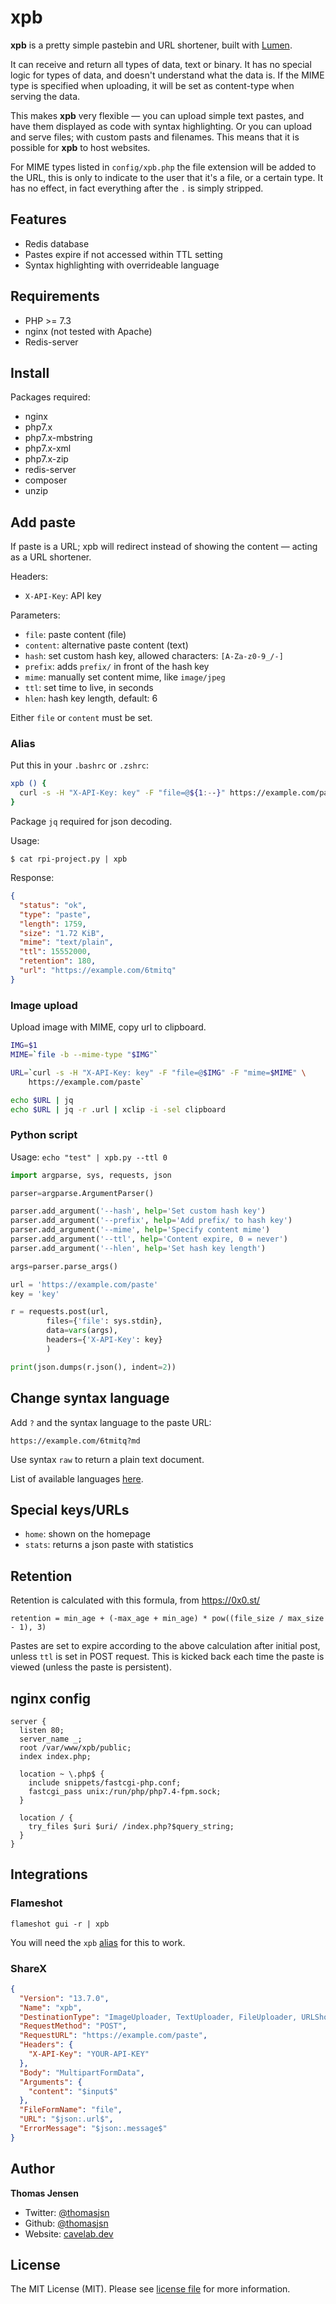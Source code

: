 # xpb
__xpb__ is a pretty simple pastebin and URL shortener, built with [Lumen](https://lumen.laravel.com/).

It can receive and return all types of data, text or binary. It has no special logic for types of data, and doesn't understand what the data is. If the MIME type is specified when uploading, it will be set as content-type when serving the data.

This makes __xpb__ very flexible — you can upload simple text pastes, and have them displayed as code with syntax highlighting. Or you can upload and serve files; with custom pasts and filenames. This means that it is possible for __xpb__ to host websites.

For MIME types listed in `config/xpb.php` the file extension will be added to the URL, this is only to indicate to the user that it's a file, or a certain type. It has no effect, in fact everything after the `.` is simply stripped.

## Features
* Redis database
* Pastes expire if not accessed within TTL setting
* Syntax highlighting with overrideable language

## Requirements
* PHP >= 7.3
* nginx (not tested with Apache)
* Redis-server

## Install
Packages required:

* nginx
* php7.x
* php7.x-mbstring
* php7.x-xml
* php7.x-zip
* redis-server
* composer
* unzip

## Add paste
If paste is a URL; xpb will redirect instead of showing the content — acting as a URL shortener.

Headers:
* `X-API-Key`: API key

Parameters:
* `file`: paste content (file)
* `content`: alternative paste content (text)
* `hash`: set custom hash key, allowed characters: `[A-Za-z0-9_/-]`
* `prefix`: adds `prefix/` in front of the hash key
* `mime`: manually set content mime, like `image/jpeg`
* `ttl`: set time to live, in seconds
* `hlen`: hash key length, default: 6

Either `file` or `content` must be set.

### Alias
Put this in your `.bashrc` or `.zshrc`:
```bash
xpb () {
  curl -s -H "X-API-Key: key" -F "file=@${1:--}" https://example.com/paste | jq
}
```
Package `jq` required for json decoding.

Usage:
```
$ cat rpi-project.py | xpb
```

Response:
```json
{
  "status": "ok",
  "type": "paste",
  "length": 1759,
  "size": "1.72 KiB",
  "mime": "text/plain",
  "ttl": 15552000,
  "retention": 180,
  "url": "https://example.com/6tmitq"
}
```

### Image upload
Upload image with MIME, copy url to clipboard.

```bash
IMG=$1
MIME=`file -b --mime-type "$IMG"`

URL=`curl -s -H "X-API-Key: key" -F "file=@$IMG" -F "mime=$MIME" \
    https://example.com/paste`

echo $URL | jq
echo $URL | jq -r .url | xclip -i -sel clipboard
```

### Python script
Usage: `echo "test" | xpb.py --ttl 0`

```python
import argparse, sys, requests, json

parser=argparse.ArgumentParser()

parser.add_argument('--hash', help='Set custom hash key')
parser.add_argument('--prefix', help='Add prefix/ to hash key')
parser.add_argument('--mime', help='Specify content mime')
parser.add_argument('--ttl', help='Content expire, 0 = never')
parser.add_argument('--hlen', help='Set hash key length')

args=parser.parse_args()

url = 'https://example.com/paste'
key = 'key'

r = requests.post(url,
        files={'file': sys.stdin},
        data=vars(args),
        headers={'X-API-Key': key}
        )

print(json.dumps(r.json(), indent=2))
```

## Change syntax language
Add `?` and the syntax language to the paste URL:
```
https://example.com/6tmitq?md
```

Use syntax `raw` to return a plain text document.

List of available languages [here](https://github.com/highlightjs/highlight.js/blob/main/SUPPORTED_LANGUAGES.md).

## Special keys/URLs
* `home`: shown on the homepage
* `stats`: returns a json paste with statistics

## Retention
Retention is calculated with this formula, from https://0x0.st/

    retention = min_age + (-max_age + min_age) * pow((file_size / max_size - 1), 3)

Pastes are set to expire according to the above calculation after initial post, unless `ttl` is set in POST request. This is kicked back each time the paste is viewed (unless the paste is persistent).

## nginx config
```nginx
server {
  listen 80;
  server_name _;
  root /var/www/xpb/public;
  index index.php;

  location ~ \.php$ {
    include snippets/fastcgi-php.conf;
    fastcgi_pass unix:/run/php/php7.4-fpm.sock;
  }

  location / {
    try_files $uri $uri/ /index.php?$query_string;
  }
}
```

## Integrations

### Flameshot
```
flameshot gui -r | xpb
```

You will need the `xpb` [alias](#alias) for this to work.

### ShareX
```json
{
  "Version": "13.7.0",
  "Name": "xpb",
  "DestinationType": "ImageUploader, TextUploader, FileUploader, URLShortener",
  "RequestMethod": "POST",
  "RequestURL": "https://example.com/paste",
  "Headers": {
    "X-API-Key": "YOUR-API-KEY"
  },
  "Body": "MultipartFormData",
  "Arguments": {
    "content": "$input$"
  },
  "FileFormName": "file",
  "URL": "$json:.url$",
  "ErrorMessage": "$json:.message$"
}
```

## Author
**Thomas Jensen**
* Twitter: [@thomasjsn](https://twitter.com/thomasjsn)
* Github: [@thomasjsn](https://github.com/thomasjsn)
* Website: [cavelab.dev](https://cavelab.dev)

## License
The MIT License (MIT). Please see [license file](LICENSE.txt) for more information.
